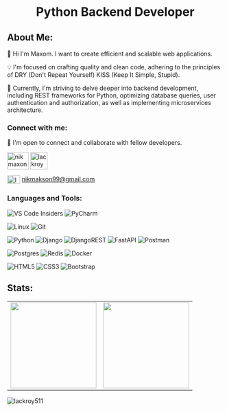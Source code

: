 <h1 align="center">Python Backend Developer</h1>

## About Me:
👋 Hi I'm Maxom. I want to create efficient and scalable web applications.

💡 I'm focused on crafting quality and clean code, adhering to the principles of DRY (Don't Repeat Yourself) KISS (Keep It Simple, Stupid).

🚀 Сurrently, I'm striving to delve deeper into backend development, including REST frameworks for Python, optimizing database queries, user authentication and authorization, as well as implementing microservices architecture.

<h3 align="left">Connect with me:</h3>

💬 I'm open to connect and collaborate with fellow developers.

<p align="left">  
<a href="https://discordapp.com/users/367650964511129601/" target="blank"><img align="center" src="https://raw.githubusercontent.com/rahuldkjain/github-profile-readme-generator/master/src/images/icons/Social/discord.svg" alt="nikmaxon" height="40" width="50" /></a> <a href="https://t.me/NikMaxon" target="blank"><img align="center" src="https://img.icons8.com/?size=512&id=oWiuH0jFiU0R&format=png" alt="lackroy" height="40" width="40" /></a>
</p>

<span><img align="center" src="https://upload.wikimedia.org/wikipedia/commons/thumb/7/7e/Gmail_icon_%282020%29.svg/2560px-Gmail_icon_%282020%29.svg.png" alt="lackroy" height="20" width="30"/></a>  nikmakson99@gmail.com</span>

<h3 align="left">Languages and Tools:</h3>

![VS Code Insiders](https://img.shields.io/badge/VS%20Code%20Insiders-35b393.svg?style=for-the-badge&logo=visual-studio-code&logoColor=white) ![PyCharm](https://img.shields.io/badge/pycharm-143?style=for-the-badge&logo=pycharm&logoColor=black&color=black&labelColor=green) 

![Linux](https://img.shields.io/badge/Linux-FCC624?style=for-the-badge&logo=linux&logoColor=black) 
![Git](https://img.shields.io/badge/git-%23F05033.svg?style=for-the-badge&logo=git&logoColor=white)

![Python](https://img.shields.io/badge/python-3670A0?style=for-the-badge&logo=python&logoColor=ffdd54) 	![Django](https://img.shields.io/badge/django-%23092E20.svg?style=for-the-badge&logo=django&logoColor=white) ![DjangoREST](https://img.shields.io/badge/DJANGO-REST-ff1709?style=for-the-badge&logo=django&logoColor=white&color=ff1709&labelColor=gray) ![FastAPI](https://img.shields.io/badge/FastAPI-005571?style=for-the-badge&logo=fastapi) ![Postman](https://img.shields.io/badge/Postman-FF6C37?style=for-the-badge&logo=postman&logoColor=white) 

![Postgres](https://img.shields.io/badge/postgres-%23316192.svg?style=for-the-badge&logo=postgresql&logoColor=white) ![Redis](https://img.shields.io/badge/redis-%23DD0031.svg?style=for-the-badge&logo=redis&logoColor=white) ![Docker](https://img.shields.io/badge/docker-%230db7ed.svg?style=for-the-badge&logo=docker&logoColor=white)

![HTML5](https://img.shields.io/badge/html5-%23E34F26.svg?style=for-the-badge&logo=html5&logoColor=white) ![CSS3](https://img.shields.io/badge/css3-%231572B6.svg?style=for-the-badge&logo=css3&logoColor=white) 	![Bootstrap](https://img.shields.io/badge/bootstrap-%238511FA.svg?style=for-the-badge&logo=bootstrap&logoColor=white)

## Stats:
<table>
  <tr>
    <td><img height="200px" src="https://github-readme-streak-stats.herokuapp.com/?user=lackroy511&theme=highcontrast"/></td>
    <td><img height="200px" src="https://github-readme-stats-sigma-five.vercel.app/api/top-langs/?username=lackroy511&layout=compact&theme=vision-friendly-dark"/></td>
  </tr>
</table>

<img src="https://komarev.com/ghpvc/?username=lackroy511&label=Profile%20views&color=0e75b6&style=flat" alt="lackroy511" />
